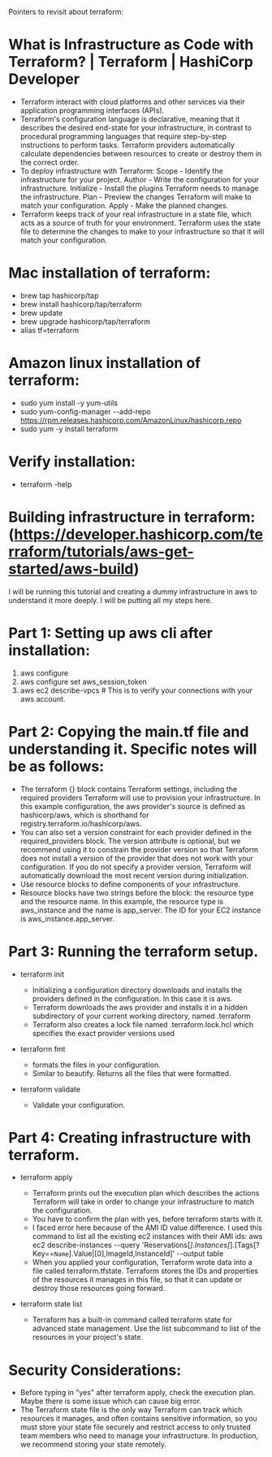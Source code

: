 Pointers to revisit about terraform:

# What is Infrastructure as Code with Terraform? | Terraform | HashiCorp Developer
- Terraform interact with cloud platforms and other services via their application programming interfaces (APIs).
- Terraform's configuration language is declarative, meaning that it describes the desired end-state for your infrastructure, in contrast to procedural programming languages that require step-by-step instructions to perform tasks. Terraform providers automatically calculate dependencies between resources to create or destroy them in the correct order.
- To deploy infrastructure with Terraform: Scope - Identify the infrastructure for your project. Author - Write the configuration for your infrastructure. Initialize - Install the plugins Terraform needs to manage the infrastructure. Plan - Preview the changes Terraform will make to match your configuration. Apply - Make the planned changes.
- Terraform keeps track of your real infrastructure in a state file, which acts as a source of truth for your environment. Terraform uses the state file to determine the changes to make to your infrastructure so that it will match your configuration.

# Mac installation of terraform:
- brew tap hashicorp/tap
- brew install hashicorp/tap/terraform
- brew update
- brew upgrade hashicorp/tap/terraform
- alias tf=terraform

# Amazon linux installation of terraform:
- sudo yum install -y yum-utils
- sudo yum-config-manager --add-repo https://rpm.releases.hashicorp.com/AmazonLinux/hashicorp.repo
- sudo yum -y install terraform

# Verify installation:
- terraform -help

# Building infrastructure in terraform: (https://developer.hashicorp.com/terraform/tutorials/aws-get-started/aws-build)

I will be running this tutorial and creating a dummy infrastructure in aws to understand it more deeply. I will be putting all my steps here.

# Part 1: Setting up aws cli after installation:
1. aws configure
2. aws configure set aws_session_token <yourTokenValue>
3. aws ec2 describe-vpcs # This is to verify your connections with your aws account.

# Part 2: Copying the main.tf file and understanding it. Specific notes will be as follows:
- The terraform {} block contains Terraform settings, including the required providers Terraform will use to provision your infrastructure. In this example configuration, the aws provider's source is defined as hashicorp/aws, which is shorthand for registry.terraform.io/hashicorp/aws.
- You can also set a version constraint for each provider defined in the required_providers block. The version attribute is optional, but we recommend using it to constrain the provider version so that Terraform does not install a version of the provider that does not work with your configuration. If you do not specify a provider version, Terraform will automatically download the most recent version during initialization.
- Use resource blocks to define components of your infrastructure. 
- Resource blocks have two strings before the block: the resource type and the resource name. In this example, the resource type is aws_instance and the name is app_server. The ID for your EC2 instance is aws_instance.app_server.

# Part 3: Running the terraform setup.
- terraform init  
    - Initializing a configuration directory downloads and installs the providers defined in the configuration. In this case it is aws.
    - Terraform downloads the aws provider and installs it in a hidden subdirectory of your current working directory, named .terraform
    - Terraform also creates a lock file named .terraform.lock.hcl which specifies the exact provider versions used

- terraform fmt
    - formats the files in your configuration.
    - Similar to beautify. Returns all the files that were formatted.

- terraform validate
    - Validate your configuration.

# Part 4: Creating infrastructure with terraform.
- terraform apply
    - Terraform prints out the execution plan which describes the actions Terraform will take in order to change your infrastructure to match the configuration.
    - You have to confirm the plan with yes, before terraform starts with it.
    - I faced error here because of the AMI ID value difference. I used this command to list all the existing ec2 instances with their AMI ids: aws ec2 describe-instances --query 'Reservations[*].Instances[*].[Tags[?Key==`Name`].Value|[0],ImageId,InstanceId]' --output table
    - When you applied your configuration, Terraform wrote data into a file called terraform.tfstate. Terraform stores the IDs and properties of the resources it manages in this file, so that it can update or destroy those resources going forward.

- terraform state list
    - Terraform has a built-in command called terraform state for advanced state management. Use the list subcommand to list of the resources in your project's state.

# Security Considerations:
- Before typing in "yes" after terraform apply, check the execution plan. Maybe there is some issue which can cause big error.
- The Terraform state file is the only way Terraform can track which resources it manages, and often contains sensitive information, so you must store your state file securely and restrict access to only trusted team members who need to manage your infrastructure. In production, we recommend storing your state remotely.